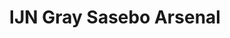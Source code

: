 ---
layout: product
title: "IJN Gray Sasebo Arsenal"
price: "330" 
desc: "Acrylic paint 10mL"
img_path: "/assets/img/XF77.jpg"
brand: "Tamiya"
available: true
special_offer: false
new: false
soon: false
cat: "020000"
subcat: "020300"
subsubcat: "0N/A"
sifra: "XF77"
popular: false
---